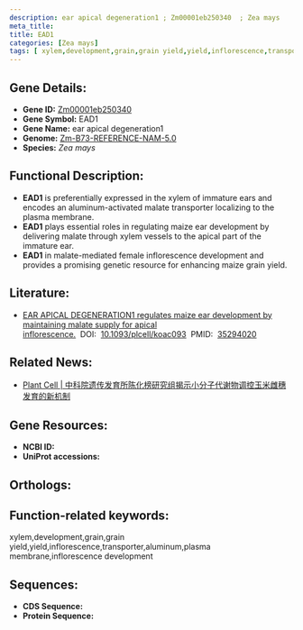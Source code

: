 ```yaml
---
description: ear apical degeneration1 ; Zm00001eb250340  ; Zea mays
meta_title:
title: EAD1
categories: [Zea mays]
tags: [ xylem,development,grain,grain yield,yield,inflorescence,transporter,aluminum,plasma membrane,inflorescence development ]
---
```


## Gene Details:
- **Gene ID:**	[Zm00001eb250340 ]()
- **Gene Symbol:** EAD1
- **Gene Name:** ear apical degeneration1
- **Genome:** [Zm-B73-REFERENCE-NAM-5.0]()
- **Species:** *Zea mays*

## Functional Description:
   - **EAD1** is preferentially expressed in the xylem of immature ears and encodes an aluminum-activated malate transporter localizing to the plasma membrane.
   - **EAD1** plays essential roles in regulating maize ear development by delivering malate through xylem vessels to the apical part of the immature ear.
   - **EAD1** in malate-mediated female inflorescence development and provides a promising genetic resource for enhancing maize grain yield.

## Literature:
   - [EAR APICAL DEGENERATION1 regulates maize ear development by maintaining malate supply for apical inflorescence.]( https://academic.oup.com/plcell/article/34/6/2222/6549528?login=true)&nbsp;&nbsp;DOI:&nbsp;&nbsp;[10.1093/plcell/koac093](https://academic.oup.com/plcell/article/34/6/2222/6549528?login=true)&nbsp;&nbsp;PMID:&nbsp;&nbsp;[35294020](https://pubmed.ncbi.nlm.nih.gov/35294020/)

## Related News:
   - [Plant Cell | 中科院遗传发育所陈化榜研究组揭示小分子代谢物调控玉米雌穗发育的新机制](https://mp.weixin.qq.com/s?__biz=MzU3ODY3MDM0NA==&mid=2247516864&idx=2&sn=89d3e8735410278ec83fabe2b165a8b5&chksm=fd7318a7ca0491b15dfab9a179cee74201bedebf1e2ac79a67d97d4c9bfc7d6e8a4b40c31043&scene=27#wechat_redirect)

## Gene Resources:
- **NCBI ID:** [](https://www.ncbi.nlm.nih.gov/gene/?term=)
- **UniProt accessions:** [](https://www.uniprot.org/uniprotkb//entry)

## Orthologs:

## Function-related keywords:
xylem,development,grain,grain yield,yield,inflorescence,transporter,aluminum,plasma membrane,inflorescence development

## Sequences:
- **CDS Sequence:**
- **Protein Sequence:**
